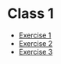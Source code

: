 # Class 1

- [Exercise 1](exercise-1.md)
- [Exercise 2](exercise-2.md)
- [Exercise 3](exercise-3.md)
